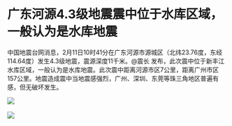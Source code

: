 # 广东河源4.3级地震震中位于水库区域，一般认为是水库地震

中国地震台网消息，2月11日10时41分在广东河源市源城区（北纬23.76度，东经114.64度）发生4.3级地震，震源深度11千米。 ​​@震长
发布，此次震中位于新丰江水库区域，一般认为是水库地震。此次震中距离河源市区7公里，距离广州市区157公里。地震造成震中当地震感强烈，广州、深圳、东莞等珠三角地区普遍有感，但无破坏发生。
​​​

![](https://inews.gtimg.com/newsapp_bt/0/15657857233/1000)
​

![](https://inews.gtimg.com/newsapp_bt/0/15657857243/1000)
​

